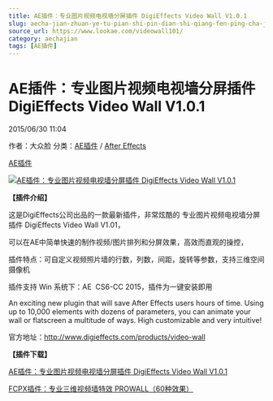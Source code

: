 ```yaml
---
title: AE插件：专业图片视频电视墙分屏插件 DigiEffects Video Wall V1.0.1
slug: aecha-jian-zhuan-ye-tu-pian-shi-pin-dian-shi-qiang-fen-ping-cha-jian-digieffects-video-wall-v1-0-1
source_url: https://www.lookae.com/videowall101/
category: aechajian
tags: [AE插件]
---
```

# AE插件：专业图片视频电视墙分屏插件 DigiEffects Video Wall V1.0.1

2015/06/30 11:04

作者：大众脸
分类：[AE插件](https://www.lookae.com/after-effects/aechajian/) / [After Effects](https://www.lookae.com/after-effects/)

[AE插件](https://www.lookae.com/tag/ae%e6%8f%92%e4%bb%b6/)

[![AE插件：专业图片视频电视墙分屏插件 DigiEffects Video Wall V1.0.1](https://www.lookae.com/wp-content/uploads/2015/05/Video-Wall.jpg "AE插件：专业图片视频电视墙分屏插件 DigiEffects Video Wall V1.0.1-LookAE.com")](https://www.lookae.com/wp-content/uploads/2015/05/Video-Wall.jpg)

**【插件介绍】**

这是DigiEffects公司出品的一款最新插件，非常炫酷的 专业图片视频电视墙分屏插件 DigiEffects Video Wall V1.01，

可以在AE中简单快速的制作视频/图片排列和分屏效果，高效而直观的操控，

插件特点：可自定义视频照片墙的行数，列数，间距，旋转等参数，支持三维空间摄像机

插件支持 Win 系统下：AE  CS6-CC 2015，插件为一键安装即用

An exciting new plugin that will save After Effects users hours of time. Using up to 10,000 elements with dozens of parameters, you can animate your wall or flatscreen a multitude of ways. High customizable and very intuitive!

官方地址：http://www.digieffects.com/products/video-wall

**【插件下载】**

[AE插件：专业图片视频电视墙分屏插件 DigiEffects Video Wall V1.0.1](https://www.400gb.com/file/103066766)

[FCPX插件：专业三维视频墙特效 PROWALL（60种效果）](https://www.lookae.com/prowall/)
